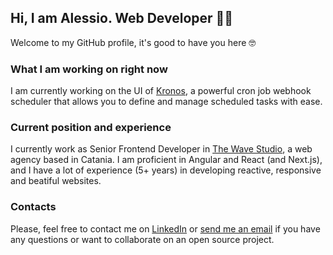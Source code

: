 ## Hi, I am Alessio. Web Developer 👋😎
Welcome to my GitHub profile, it's good to have you here 🤓

### What I am working on right now
I am currently working on the UI of [Kronos](https://github.com/ostafen/kronos), a powerful cron job webhook scheduler that allows you to define and manage scheduled tasks with ease.

### Current position and experience
I currently work as Senior Frontend Developer in [The Wave Studio](https://www.thewavestudio.it/), a web agency based in Catania.
I am proficient in Angular and React (and Next.js), and I have a lot of experience (5+ years) in developing reactive, responsive and beatiful websites.

### Contacts
Please, feel free to contact me on [LinkedIn](https://www.linkedin.com/in/alessiosferro/) or [send me an email](mailto:sferro.alessio@gmail.com) if you have any questions or want to collaborate on an open source project.

